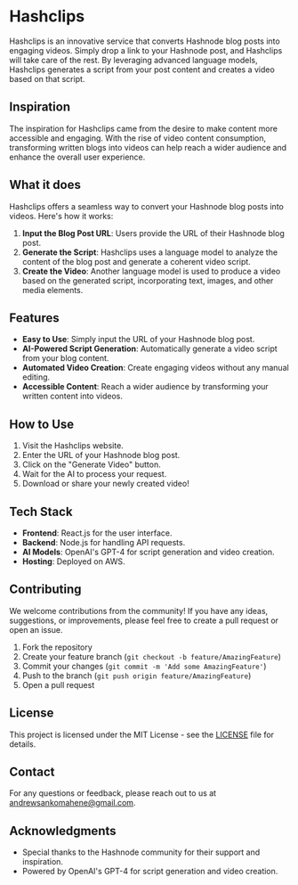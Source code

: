 # Hashclips

Hashclips is an innovative service that converts Hashnode blog posts into engaging videos. Simply drop a link to your Hashnode post, and Hashclips will take care of the rest. By leveraging advanced language models, Hashclips generates a script from your post content and creates a video based on that script.

## Inspiration

The inspiration for Hashclips came from the desire to make content more accessible and engaging. With the rise of video content consumption, transforming written blogs into videos can help reach a wider audience and enhance the overall user experience.

## What it does

Hashclips offers a seamless way to convert your Hashnode blog posts into videos. Here's how it works:
1. **Input the Blog Post URL**: Users provide the URL of their Hashnode blog post.
2. **Generate the Script**: Hashclips uses a language model to analyze the content of the blog post and generate a coherent video script.
3. **Create the Video**: Another language model is used to produce a video based on the generated script, incorporating text, images, and other media elements.

## Features

- **Easy to Use**: Simply input the URL of your Hashnode blog post.
- **AI-Powered Script Generation**: Automatically generate a video script from your blog content.
- **Automated Video Creation**: Create engaging videos without any manual editing.
- **Accessible Content**: Reach a wider audience by transforming your written content into videos.

## How to Use

1. Visit the Hashclips website.
2. Enter the URL of your Hashnode blog post.
3. Click on the "Generate Video" button.
4. Wait for the AI to process your request.
5. Download or share your newly created video!

## Tech Stack

- **Frontend**: React.js for the user interface.
- **Backend**: Node.js for handling API requests.
- **AI Models**: OpenAI's GPT-4 for script generation and video creation.
- **Hosting**: Deployed on AWS.

## Contributing

We welcome contributions from the community! If you have any ideas, suggestions, or improvements, please feel free to create a pull request or open an issue.

1. Fork the repository
2. Create your feature branch (`git checkout -b feature/AmazingFeature`)
3. Commit your changes (`git commit -m 'Add some AmazingFeature'`)
4. Push to the branch (`git push origin feature/AmazingFeature`)
5. Open a pull request

## License

This project is licensed under the MIT License - see the [LICENSE](LICENSE) file for details.

## Contact

For any questions or feedback, please reach out to us at [andrewsankomahene@gmail.com](mailto:andrewsankomahene@gmail.com).

## Acknowledgments

- Special thanks to the Hashnode community for their support and inspiration.
- Powered by OpenAI's GPT-4 for script generation and video creation.